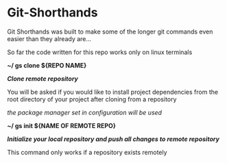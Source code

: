 # Git-Shorthands

Git Shorthands was built to make some of the longer git commands even easier than they already are...

So far the code written for this repo works only on linux terminals 

**~/ gs clone ${REPO NAME}**

***Clone remote repository***

You will be asked if you would like to install project dependencies from the
root directory of your project after cloning from a repository 

*the package manager set in configuration will be used*

**~/ gs init ${NAME OF REMOTE REPO}**

***Initialize your local repository and push all changes to remote repository***

This command only works if a repository exists remotely 


